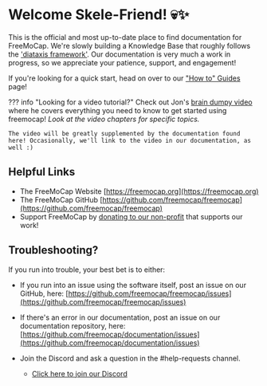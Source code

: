 # Welcome Skele-Friend! 💀✨

This is the official and most up-to-date place to find documentation for FreeMoCap. We're slowly building a Knowledge Base that roughly follows the ['diataxis framework'](https://diataxis.fr/). Our documentation is very much a work in progress, so we appreciate your patience, support, and engagement!

If you're looking for a quick start, head on over to our ["How to" Guides](how_to_guides/index.md) page!

??? info "Looking for a video tutorial?"
    Check out Jon's [brain dumpy video](https://youtu.be/GxKmyKdnTy0) where he covers everything you need to know to get started using freemocap! 
    *Look at the video chapters for specific topics.*
    
    The video will be greatly supplemented by the documentation found here! Occasionally, we'll link to the video in our documentation, as well :)

## Helpful Links

- The FreeMoCap Website [https://freemocap.org](https://freemocap.org)
- The FreeMoCap GitHub [https://github.com/freemocap/freemocap](https://github.com/freemocap/freemocap)
- Support FreeMoCap by [donating to our non-profit](https://freemocap.org/about-us.html#donate) that supports our work!
## Troubleshooting?

If you run into trouble, your best bet is to either:

- If you run into an issue using the software itself, post an issue on our GitHub, here: [https://github.com/freemocap/freemocap/issues](https://github.com/freemocap/freemocap/issues)   
- If there's an error in our documentation, post an issue on our documentation repository, here: [https://github.com/freemocap/documentation/issues](https://github.com/freemocap/documentation/issues)

- Join the Discord and ask a question in the #help-requests channel.
    - [Click here to join our Discord](https://discord.gg/P2nyraRYjb)
